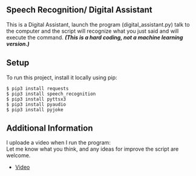 ## Speech Recognition/ Digital Assistant
This is a Digital Assistant, launch the program (digital_assistant.py) talk to the computer and the script will recognize what you just said and will execute the command.
***(This is a hard coding, not a machine learning version.)***

## Setup
To run this project, install it locally using pip:
```
$ pip3 install requests
$ pip3 install speech_recognition
$ pip3 install pyttsx3
$ pip3 install pyaudio
$ pip3 install pyjoke
```
## Additional Information
I uploade a video when I run the program:<br>
Let me know what you think, and any ideas for improve the script are welcome. 

* [Video](https://www.youtube.com/watch?v=ICbdiDPBnQw)
